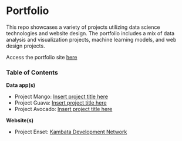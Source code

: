 # Portfolio

This repo showcases a variety of projects utilizing data science technologies and website design. The portfolio includes a mix of data analysis and visualization projects, machine learning models, and web design projects.

Access the portfolio site [here](https://jha-ayush.github.io/)


### Table of Contents


**Data app(s)**

- Project Mango: [Insert project title here](https://www.youtube.com/watch?v=ECOd877Urm4&ab_channel=CutestAnimals)
- Project Guava: [Insert project title here](https://www.youtube.com/watch?v=ECOd877Urm4&ab_channel=CutestAnimals)
- Project Avocado: [Insert project title here](https://www.youtube.com/watch?v=ECOd877Urm4&ab_channel=CutestAnimals)


**Website(s)**

- Project Enset: [Kambata Development Network](https://kdn-eth.org/)
